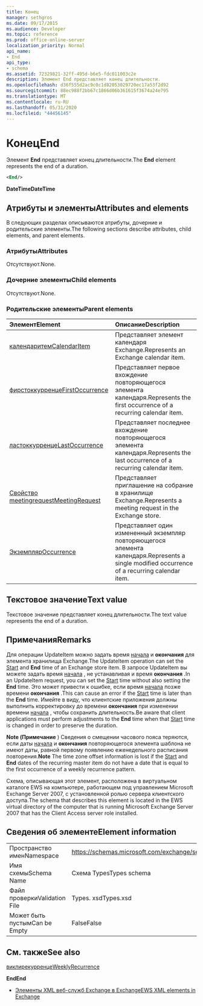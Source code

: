 ```yaml
---
title: Конец
manager: sethgros
ms.date: 09/17/2015
ms.audience: Developer
ms.topic: reference
ms.prod: office-online-server
localization_priority: Normal
api_name:
- End
api_type:
- schema
ms.assetid: 72329821-32ff-495d-b6e5-fdc011003c2e
description: Элемент End представляет конец длительности.
ms.openlocfilehash: d36f555d2ac9c0c1d82053029720ec17a53f2d92
ms.sourcegitcommit: 88ec988f2bb67c1866d06b361615f3674a24e795
ms.translationtype: MT
ms.contentlocale: ru-RU
ms.lasthandoff: 05/31/2020
ms.locfileid: "44456145"
---
```

# <a name="end"></a><span data-ttu-id="652cc-103">Конец</span><span class="sxs-lookup"><span data-stu-id="652cc-103">End</span></span>

<span data-ttu-id="652cc-104">Элемент **End** представляет конец длительности.</span><span class="sxs-lookup"><span data-stu-id="652cc-104">The **End** element represents the end of a duration.</span></span> 
  
```xml
<End/>
```

 <span data-ttu-id="652cc-105">**DateTime**</span><span class="sxs-lookup"><span data-stu-id="652cc-105">**DateTime**</span></span>
## <a name="attributes-and-elements"></a><span data-ttu-id="652cc-106">Атрибуты и элементы</span><span class="sxs-lookup"><span data-stu-id="652cc-106">Attributes and elements</span></span>

<span data-ttu-id="652cc-107">В следующих разделах описываются атрибуты, дочерние и родительские элементы.</span><span class="sxs-lookup"><span data-stu-id="652cc-107">The following sections describe attributes, child elements, and parent elements.</span></span>
  
### <a name="attributes"></a><span data-ttu-id="652cc-108">Атрибуты</span><span class="sxs-lookup"><span data-stu-id="652cc-108">Attributes</span></span>

<span data-ttu-id="652cc-109">Отсутствуют.</span><span class="sxs-lookup"><span data-stu-id="652cc-109">None.</span></span>
  
### <a name="child-elements"></a><span data-ttu-id="652cc-110">Дочерние элементы</span><span class="sxs-lookup"><span data-stu-id="652cc-110">Child elements</span></span>

<span data-ttu-id="652cc-111">Отсутствуют.</span><span class="sxs-lookup"><span data-stu-id="652cc-111">None.</span></span>
  
### <a name="parent-elements"></a><span data-ttu-id="652cc-112">Родительские элементы</span><span class="sxs-lookup"><span data-stu-id="652cc-112">Parent elements</span></span>

|<span data-ttu-id="652cc-113">**Элемент**</span><span class="sxs-lookup"><span data-stu-id="652cc-113">**Element**</span></span>|<span data-ttu-id="652cc-114">**Описание**</span><span class="sxs-lookup"><span data-stu-id="652cc-114">**Description**</span></span>|
|:-----|:-----|
|[<span data-ttu-id="652cc-115">календаритем</span><span class="sxs-lookup"><span data-stu-id="652cc-115">CalendarItem</span></span>](calendaritem.md) <br/> |<span data-ttu-id="652cc-116">Представляет элемент календаря Exchange.</span><span class="sxs-lookup"><span data-stu-id="652cc-116">Represents an Exchange calendar item.</span></span>  <br/> |
|[<span data-ttu-id="652cc-117">фирстоккурренце</span><span class="sxs-lookup"><span data-stu-id="652cc-117">FirstOccurrence</span></span>](firstoccurrence.md) <br/> |<span data-ttu-id="652cc-118">Представляет первое вхождение повторяющегося элемента календаря.</span><span class="sxs-lookup"><span data-stu-id="652cc-118">Represents the first occurrence of a recurring calendar item.</span></span>  <br/> |
|[<span data-ttu-id="652cc-119">ластоккурренце</span><span class="sxs-lookup"><span data-stu-id="652cc-119">LastOccurrence</span></span>](lastoccurrence.md) <br/> |<span data-ttu-id="652cc-120">Представляет последнее вхождение повторяющегося элемента календаря.</span><span class="sxs-lookup"><span data-stu-id="652cc-120">Represents the last occurrence of a recurring calendar item.</span></span>  <br/> |
|[<span data-ttu-id="652cc-121">Свойство meetingrequest</span><span class="sxs-lookup"><span data-stu-id="652cc-121">MeetingRequest</span></span>](meetingrequest.md) <br/> |<span data-ttu-id="652cc-122">Представляет приглашение на собрание в хранилище Exchange.</span><span class="sxs-lookup"><span data-stu-id="652cc-122">Represents a meeting request in the Exchange store.</span></span>  <br/> |
|[<span data-ttu-id="652cc-123">Экземпляр</span><span class="sxs-lookup"><span data-stu-id="652cc-123">Occurrence</span></span>](occurrence.md) <br/> |<span data-ttu-id="652cc-124">Представляет один измененный экземпляр повторяющегося элемента календаря.</span><span class="sxs-lookup"><span data-stu-id="652cc-124">Represents a single modified occurrence of a recurring calendar item.</span></span>  <br/> |
   
## <a name="text-value"></a><span data-ttu-id="652cc-125">Текстовое значение</span><span class="sxs-lookup"><span data-stu-id="652cc-125">Text value</span></span>

<span data-ttu-id="652cc-126">Текстовое значение представляет конец длительности.</span><span class="sxs-lookup"><span data-stu-id="652cc-126">The text value represents the end of a duration.</span></span>
  
## <a name="remarks"></a><span data-ttu-id="652cc-127">Примечания</span><span class="sxs-lookup"><span data-stu-id="652cc-127">Remarks</span></span>

<span data-ttu-id="652cc-128">Для операции UpdateItem можно задать время [начала](start.md) и **окончания** для элемента хранилища Exchange.</span><span class="sxs-lookup"><span data-stu-id="652cc-128">The UpdateItem operation can set the [Start](start.md) and **End** time of an Exchange store item.</span></span> <span data-ttu-id="652cc-129">В запросе UpdateItem вы можете задать время [начала](start.md) , не устанавливая и время **окончания** .</span><span class="sxs-lookup"><span data-stu-id="652cc-129">In an UpdateItem request, you can set the [Start](start.md) time without also setting the **End** time.</span></span> <span data-ttu-id="652cc-130">Это может привести к ошибке, если время [начала](start.md) позже времени **окончания** .</span><span class="sxs-lookup"><span data-stu-id="652cc-130">This can cause an error if the [Start](start.md) time is later than the **End** time.</span></span> <span data-ttu-id="652cc-131">Имейте в виду, что клиентские приложения должны выполнить корректировку до времени **окончания** при изменении времени [начала](start.md) , чтобы сохранить длительность.</span><span class="sxs-lookup"><span data-stu-id="652cc-131">Be aware that client applications must perform adjustments to the **End** time when that [Start](start.md) time is changed in order to preserve the duration.</span></span> 
  
 <span data-ttu-id="652cc-132">**Note (Примечание** ) Сведения о смещении часового пояса теряются, если даты [начала](start.md) и **окончания** повторяющегося элемента шаблона не имеют даты, равной первому появлению еженедельного расписания повторения.</span><span class="sxs-lookup"><span data-stu-id="652cc-132">**Note** The time zone offset information is lost if the [Start](start.md) and **End** dates of the recurring master item do not have a date that is equal to the first occurrence of a weekly recurrence pattern.</span></span> 
  
<span data-ttu-id="652cc-133">Схема, описывающая этот элемент, расположена в виртуальном каталоге EWS на компьютере, работающем под управлением Microsoft Exchange Server 2007, с установленной ролью сервера клиентского доступа.</span><span class="sxs-lookup"><span data-stu-id="652cc-133">The schema that describes this element is located in the EWS virtual directory of the computer that is running Microsoft Exchange Server 2007 that has the Client Access server role installed.</span></span>
  
## <a name="element-information"></a><span data-ttu-id="652cc-134">Сведения об элементе</span><span class="sxs-lookup"><span data-stu-id="652cc-134">Element information</span></span>

|||
|:-----|:-----|
|<span data-ttu-id="652cc-135">Пространство имен</span><span class="sxs-lookup"><span data-stu-id="652cc-135">Namespace</span></span>  <br/> |https://schemas.microsoft.com/exchange/services/2006/types  <br/> |
|<span data-ttu-id="652cc-136">Имя схемы</span><span class="sxs-lookup"><span data-stu-id="652cc-136">Schema Name</span></span>  <br/> |<span data-ttu-id="652cc-137">Схема Types</span><span class="sxs-lookup"><span data-stu-id="652cc-137">Types schema</span></span>  <br/> |
|<span data-ttu-id="652cc-138">Файл проверки</span><span class="sxs-lookup"><span data-stu-id="652cc-138">Validation File</span></span>  <br/> |<span data-ttu-id="652cc-139">Types. xsd</span><span class="sxs-lookup"><span data-stu-id="652cc-139">Types.xsd</span></span>  <br/> |
|<span data-ttu-id="652cc-140">Может быть пустым</span><span class="sxs-lookup"><span data-stu-id="652cc-140">Can be Empty</span></span>  <br/> |<span data-ttu-id="652cc-141">False</span><span class="sxs-lookup"><span data-stu-id="652cc-141">False</span></span>  <br/> |
   
## <a name="see-also"></a><span data-ttu-id="652cc-142">См. также</span><span class="sxs-lookup"><span data-stu-id="652cc-142">See also</span></span>



[<span data-ttu-id="652cc-143">виклирекурренце</span><span class="sxs-lookup"><span data-stu-id="652cc-143">WeeklyRecurrence</span></span>](weeklyrecurrence.md)
  
 <span data-ttu-id="652cc-144">**End**</span><span class="sxs-lookup"><span data-stu-id="652cc-144">**End**</span></span>


- [<span data-ttu-id="652cc-145">Элементы XML веб-служб Exchange в Exchange</span><span class="sxs-lookup"><span data-stu-id="652cc-145">EWS XML elements in Exchange</span></span>](ews-xml-elements-in-exchange.md)


